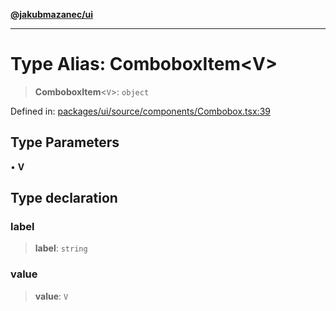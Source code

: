 [**@jakubmazanec/ui**](../README.md)

---

# Type Alias: ComboboxItem\<V\>

> **ComboboxItem**\<`V`\>: `object`

Defined in:
[packages/ui/source/components/Combobox.tsx:39](https://github.com/jakubmazanec/tools/blob/90a5050fae768000bb00b2044438762c3c8c0f98/packages/ui/source/components/Combobox.tsx#L39)

## Type Parameters

• **V**

## Type declaration

### label

> **label**: `string`

### value

> **value**: `V`
